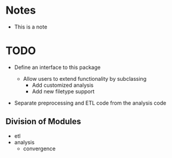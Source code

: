 # Notes
* This is a note

# TODO

* Define an interface to this package
    * Allow users to extend functionality by subclassing
        * Add customized analysis
        * Add new filetype support
        
* Separate preprocessing and ETL code from the analysis code

## Division of Modules
* etl
* analysis
    * convergence
     
